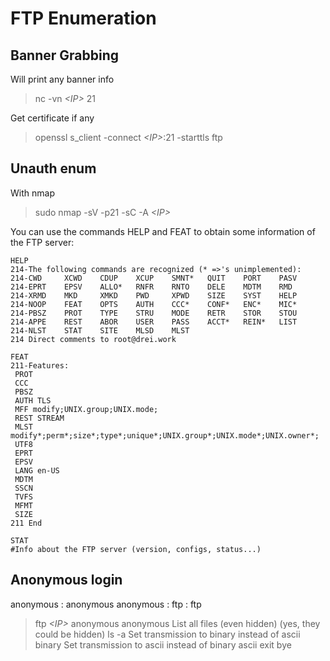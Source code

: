 # FTP Enumeration

## Banner Grabbing

Will print any banner info
> nc -vn *\<IP\>* 21

Get certificate if any
> openssl s_client -connect *\<IP\>*:21 -starttls ftp 

## Unauth enum

With nmap
> sudo nmap -sV -p21 -sC -A *\<IP\>*

You can use the commands HELP and FEAT to obtain some information of the FTP server:
```
HELP
214-The following commands are recognized (* =>'s unimplemented):
214-CWD     XCWD    CDUP    XCUP    SMNT*   QUIT    PORT    PASV    
214-EPRT    EPSV    ALLO*   RNFR    RNTO    DELE    MDTM    RMD     
214-XRMD    MKD     XMKD    PWD     XPWD    SIZE    SYST    HELP    
214-NOOP    FEAT    OPTS    AUTH    CCC*    CONF*   ENC*    MIC*    
214-PBSZ    PROT    TYPE    STRU    MODE    RETR    STOR    STOU    
214-APPE    REST    ABOR    USER    PASS    ACCT*   REIN*   LIST    
214-NLST    STAT    SITE    MLSD    MLST    
214 Direct comments to root@drei.work

FEAT
211-Features:
 PROT
 CCC
 PBSZ
 AUTH TLS
 MFF modify;UNIX.group;UNIX.mode;
 REST STREAM
 MLST modify*;perm*;size*;type*;unique*;UNIX.group*;UNIX.mode*;UNIX.owner*;
 UTF8
 EPRT
 EPSV
 LANG en-US
 MDTM
 SSCN
 TVFS
 MFMT
 SIZE
211 End

STAT
#Info about the FTP server (version, configs, status...)
```

## Anonymous login

anonymous : anonymous
anonymous :
ftp : ftp


> ftp *\<IP\>*
> anonymous
> anonymous
List all files (even hidden) (yes, they could be hidden)
> ls -a 
Set transmission to binary instead of ascii
> binary
Set transmission to ascii instead of binary 
> ascii 
exit
> bye
